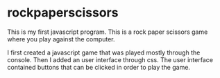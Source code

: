 # rockpaperscissors

This is my first javascript program. This is a rock paper scissors game where you play against the computer.

I first created a javascript game that was played mostly through the console. Then I added an user interface through css. The user interface contained buttons that can be clicked in order to play the game.
